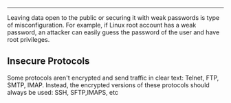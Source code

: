 
---

Leaving data open to the public or securing it with weak passwords is type of misconfiguration. For example, if Linux root account has a weak password, an attacker can easily guess the password of the user and have root privileges. 

## Insecure Protocols

Some protocols aren't encrypted and send traffic in clear text: Telnet, FTP, SMTP, IMAP. Instead, the encrypted versions of these protocols should always be used: SSH, SFTP,IMAPS, etc  